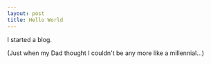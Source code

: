 ```yaml
---
layout: post
title: Hello World
---
```


I started a blog. 

(Just when my Dad thought I couldn't be any more like a millennial...)



